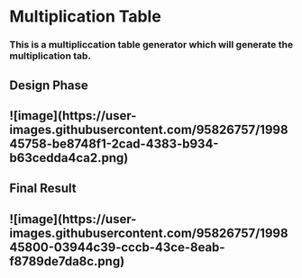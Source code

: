<h1>Multiplication Table</h1>
<h3>This is a multipliccation table generator which will generate the multiplication tab.<h3>
<h2>Design Phase<h2>
  <image>![image](https://user-images.githubusercontent.com/95826757/199845758-be8748f1-2cad-4383-b934-b63cedda4ca2.png)</image>

<h2>Final Result<h2>
  ![image](https://user-images.githubusercontent.com/95826757/199845800-03944c39-cccb-43ce-8eab-f8789de7da8c.png)

